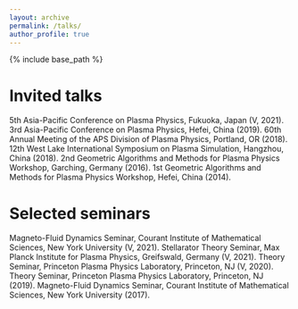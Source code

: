```yaml
---
layout: archive
permalink: /talks/
author_profile: true
---
```


{% include base_path %}

Invited talks
======
  5th Asia-Pacific Conference on Plasma Physics, Fukuoka, Japan (V, 2021).
  3rd Asia-Pacific Conference on Plasma Physics, Hefei, China (2019).
  60th Annual Meeting of the APS Division of Plasma Physics, Portland, OR (2018).
  12th West Lake International Symposium on Plasma Simulation, Hangzhou, China (2018).
  2nd Geometric Algorithms and Methods for Plasma Physics Workshop, Garching, Germany (2016).
  1st Geometric Algorithms and Methods for Plasma Physics Workshop, Hefei, China (2014).

Selected seminars
======
  Magneto-Fluid Dynamics Seminar, Courant Institute of Mathematical Sciences, New York University (V, 2021).
  Stellarator Theory Seminar, Max Planck Institute for Plasma Physics, Greifswald, Germany (V, 2021).
  Theory Seminar, Princeton Plasma Physics Laboratory, Princeton, NJ (V, 2020).
  Theory Seminar, Princeton Plasma Physics Laboratory, Princeton, NJ (2019).
  Magneto-Fluid Dynamics Seminar, Courant Institute of Mathematical Sciences, New York University (2017).


